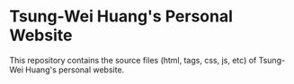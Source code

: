 # Tsung-Wei Huang's Personal Website

This repository contains the source files (html, tags, css, js, etc) of Tsung-Wei Huang's personal website.
